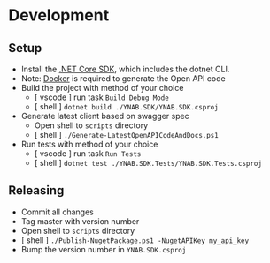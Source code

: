 # Development

## Setup

- Install the [.NET Core SDK][dotnet], which includes the dotnet CLI.
- Note: [Docker][docker] is required to generate the Open API code
- Build the project with method of your choice
  - [ vscode ] run task `Build Debug Mode`
  - [ shell ] `dotnet build ./YNAB.SDK/YNAB.SDK.csproj`
- Generate latest client based on swagger spec
  - Open shell to `scripts` directory
  - [ shell ] `./Generate-LatestOpenAPICodeAndDocs.ps1`
- Run tests with method of your choice
  - [ vscode ] run task `Run Tests`
  - [ shell ] `dotnet test ./YNAB.SDK.Tests/YNAB.SDK.Tests.csproj`

## Releasing

- Commit all changes
- Tag master with version number
- Open shell to `scripts` directory
- [ shell ] `./Publish-NugetPackage.ps1 -NugetAPIKey my_api_key`
- Bump the version number in `YNAB.SDK.csproj`

[dotnet]: https://dotnet.microsoft.com/download
[docker]: https://docs.docker.com/install/
